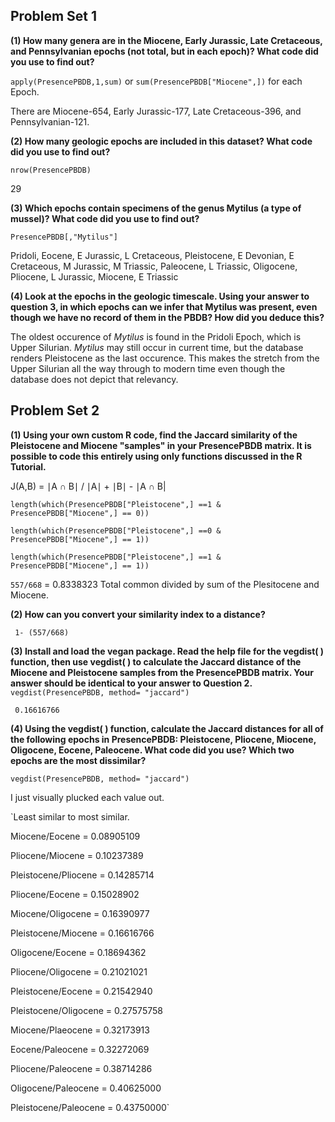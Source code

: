 
## Problem Set 1

**(1) How many genera are in the Miocene, Early Jurassic, Late Cretaceous, and Pennsylvanian epochs (not total, but in each epoch)? What code did you use to find out?**

`apply(PresencePBDB,1,sum)` or `sum(PresencePBDB["Miocene",])` for each Epoch.

There are Miocene-654, Early Jurassic-177, Late Cretaceous-396, and Pennsylvanian-121.

**(2) How many geologic epochs are included in this dataset? What code did you use to find out?**

`nrow(PresencePBDB)`

29

**(3) Which epochs contain specimens of the genus Mytilus (a type of mussel)? What code did you use to find out?**

`PresencePBDB[,"Mytilus"]`

 Pridoli, Eocene, E Jurassic, L Cretaceous, Pleistocene, E Devonian, E Cretaceous, M Jurassic, M Triassic, Paleocene, L Triassic, Oligocene, Pliocene, L Jurassic, Miocene, E Triassic

**(4) Look at the epochs in the geologic timescale. Using your answer to question 3, in which epochs can we infer that Mytilus was present, even though we have no record of them in the PBDB? How did you deduce this?**

The oldest occurence of *Mytilus* is found in the Pridoli Epoch, which is Upper Silurian. *Mytilus* may still occur in current time, but the database renders Pleistocene as the last occurence. This makes the stretch from the Upper Silurian all the way through to modern time even though the database does not depict that relevancy.


## Problem Set 2

**(1) Using your own custom R code, find the Jaccard similarity of the Pleistocene and Miocene "samples" in your PresencePBDB matrix. It is possible to code this entirely using only functions discussed in the R Tutorial.**


J(A,B) = ∣A ∩ B∣ / ∣A∣ + ∣B∣ - ∣A ∩ B|

`length(which(PresencePBDB["Pleistocene",] ==1 & PresencePBDB["Miocene",] == 0))`

`length(which(PresencePBDB["Pleistocene",] ==0 & PresencePBDB["Miocene",] == 1))`

`length(which(PresencePBDB["Pleistocene",] ==1 & PresencePBDB["Miocene",] == 1))`

`557/668` = 0.8338323
Total common divided by sum of the Plesitocene and Miocene.


**(2) How can you convert your similarity index to a distance?**

` 1- (557/668)`



**(3) Install and load the vegan package. Read the help file for the vegdist( ) function, then use vegdist( ) to calculate the Jaccard distance of the Miocene and Pleistocene samples from the PresencePBDB matrix. Your answer should be identical to your answer to Question 2.**
`vegdist(PresencePBDB, method= "jaccard")`

` 0.16616766`

**(4) Using the vegdist( ) function, calculate the Jaccard distances for all of the following epochs in PresencePBDB: Pleistocene, Pliocene, Miocene, Oligocene, Eocene, Paleocene. What code did you use? Which two epochs are the most dissimilar?**

`vegdist(PresencePBDB, method= "jaccard")`

I just visually plucked each value out.


`Least similar to most similar.

Miocene/Eocene = 0.08905109

Pliocene/Miocene = 0.10237389

Pleistocene/Pliocene = 0.14285714

Pliocene/Eocene = 0.15028902

Miocene/Oligocene = 0.16390977

Pleistocene/Miocene = 0.16616766

Oligocene/Eocene = 0.18694362

Pliocene/Oligocene = 0.21021021

Pleistocene/Eocene = 0.21542940

Pleistocene/Oligocene = 0.27575758

Miocene/Plaeocene = 0.32173913

Eocene/Paleocene = 0.32272069

Pliocene/Paleocene = 0.38714286

Oligocene/Paleocene = 0.40625000

Pleistocene/Paleocene = 0.43750000`






